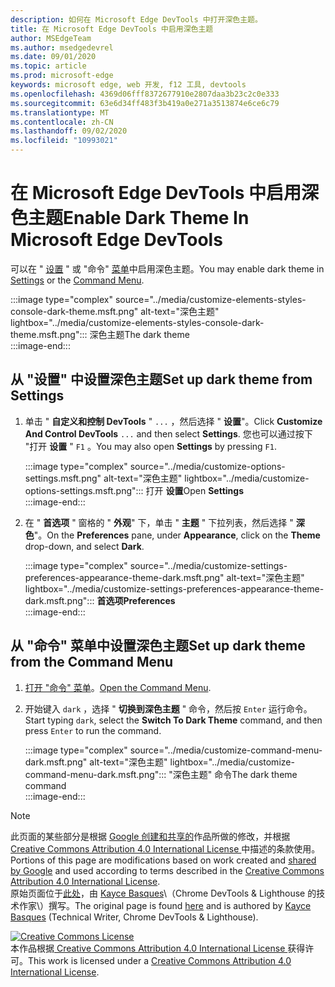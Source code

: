 ```yaml
---
description: 如何在 Microsoft Edge DevTools 中打开深色主题。
title: 在 Microsoft Edge DevTools 中启用深色主题
author: MSEdgeTeam
ms.author: msedgedevrel
ms.date: 09/01/2020
ms.topic: article
ms.prod: microsoft-edge
keywords: microsoft edge, web 开发, f12 工具, devtools
ms.openlocfilehash: 4369d06fff8372677910e2807daa3b23c2c0e333
ms.sourcegitcommit: 63e6d34ff483f3b419a0e271a3513874e6ce6c79
ms.translationtype: MT
ms.contentlocale: zh-CN
ms.lasthandoff: 09/02/2020
ms.locfileid: "10993021"
---
```

<!-- Copyright Kayce Basques 

   Licensed under the Apache License, Version 2.0 (the "License");
   you may not use this file except in compliance with the License.
   You may obtain a copy of the License at

       https://www.apache.org/licenses/LICENSE-2.0

   Unless required by applicable law or agreed to in writing, software
   distributed under the License is distributed on an "AS IS" BASIS,
   WITHOUT WARRANTIES OR CONDITIONS OF ANY KIND, either express or implied.
   See the License for the specific language governing permissions and
   limitations under the License.  -->





# <span data-ttu-id="5ccdf-104">在 Microsoft Edge DevTools 中启用深色主题</span><span class="sxs-lookup"><span data-stu-id="5ccdf-104">Enable Dark Theme In Microsoft Edge DevTools</span></span>   

  

<span data-ttu-id="5ccdf-105">可以在 " [设置](#set-up-dark-theme-from-settings) " 或 "命令" [菜单](#set-up-dark-theme-from-the-command-menu)中启用深色主题。</span><span class="sxs-lookup"><span data-stu-id="5ccdf-105">You may enable dark theme in [Settings](#set-up-dark-theme-from-settings) or the [Command Menu](#set-up-dark-theme-from-the-command-menu).</span></span>  

:::image type="complex" source="../media/customize-elements-styles-console-dark-theme.msft.png" alt-text="深色主题" lightbox="../media/customize-elements-styles-console-dark-theme.msft.png":::
   <span data-ttu-id="5ccdf-107">深色主题</span><span class="sxs-lookup"><span data-stu-id="5ccdf-107">The dark theme</span></span>  
:::image-end:::  

## <span data-ttu-id="5ccdf-108">从 "设置" 中设置深色主题</span><span class="sxs-lookup"><span data-stu-id="5ccdf-108">Set up dark theme from Settings</span></span>   

1.  <span data-ttu-id="5ccdf-109">单击 " **自定义和控制 DevTools** " `...` ，然后选择 " **设置**"。</span><span class="sxs-lookup"><span data-stu-id="5ccdf-109">Click **Customize And Control DevTools** `...` and then select **Settings**.</span></span>  <span data-ttu-id="5ccdf-110">您也可以通过按下 "打开 **设置** " `F1` 。</span><span class="sxs-lookup"><span data-stu-id="5ccdf-110">You may also open **Settings** by pressing `F1`.</span></span>  
    
    :::image type="complex" source="../media/customize-options-settings.msft.png" alt-text="深色主题" lightbox="../media/customize-options-settings.msft.png":::
       <span data-ttu-id="5ccdf-112">打开 **设置**</span><span class="sxs-lookup"><span data-stu-id="5ccdf-112">Open **Settings**</span></span>  
    :::image-end:::  

1.  <span data-ttu-id="5ccdf-113">在 " **首选项** " 窗格的 " **外观**" 下，单击 " **主题** " 下拉列表，然后选择 " **深色**"。</span><span class="sxs-lookup"><span data-stu-id="5ccdf-113">On the **Preferences** pane,  under **Appearance**, click on the **Theme** drop-down, and select **Dark**.</span></span>  
    
    :::image type="complex" source="../media/customize-settings-preferences-appearance-theme-dark.msft.png" alt-text="深色主题" lightbox="../media/customize-settings-preferences-appearance-theme-dark.msft.png":::
       **<span data-ttu-id="5ccdf-115">首选项</span><span class="sxs-lookup"><span data-stu-id="5ccdf-115">Preferences</span></span>**  
    :::image-end:::  

## <span data-ttu-id="5ccdf-116">从 "命令" 菜单中设置深色主题</span><span class="sxs-lookup"><span data-stu-id="5ccdf-116">Set up dark theme from the Command Menu</span></span>   

1.  <span data-ttu-id="5ccdf-117">[打开 "命令" 菜单][DevtoolsCommandMenu]。</span><span class="sxs-lookup"><span data-stu-id="5ccdf-117">[Open the Command Menu][DevtoolsCommandMenu].</span></span>  
1.  <span data-ttu-id="5ccdf-118">开始键入 `dark` ，选择 " **切换到深色主题** " 命令，然后按 `Enter` 运行命令。</span><span class="sxs-lookup"><span data-stu-id="5ccdf-118">Start typing `dark`, select the **Switch To Dark Theme** command, and then press `Enter` to run the command.</span></span>  
    
    :::image type="complex" source="../media/customize-command-menu-dark.msft.png" alt-text="深色主题" lightbox="../media/customize-command-menu-dark.msft.png":::
       <span data-ttu-id="5ccdf-120">"深色主题" 命令</span><span class="sxs-lookup"><span data-stu-id="5ccdf-120">The dark theme command</span></span>  
    :::image-end:::  
    
<!--  
   


-->  

<!-- links -->  

[DevtoolsCommandMenu]: ../command-menu/index.md "命令菜单 |Microsoft 文档"  

> [!NOTE]
> <span data-ttu-id="5ccdf-122">此页面的某些部分是根据 [Google 创建和共享的][GoogleSitePolicies]作品所做的修改，并根据[ Creative Commons Attribution 4.0 International License ][CCA4IL]中描述的条款使用。</span><span class="sxs-lookup"><span data-stu-id="5ccdf-122">Portions of this page are modifications based on work created and [shared by Google][GoogleSitePolicies] and used according to terms described in the [Creative Commons Attribution 4.0 International License][CCA4IL].</span></span>  
> <span data-ttu-id="5ccdf-123">原始页面位于[此处](https://developers.google.com/web/tools/chrome-devtools/customize/dark-theme)，由 [Kayce Basques][KayceBasques]\（Chrome DevTools \& Lighthouse 的技术作家\）撰写。</span><span class="sxs-lookup"><span data-stu-id="5ccdf-123">The original page is found [here](https://developers.google.com/web/tools/chrome-devtools/customize/dark-theme) and is authored by [Kayce Basques][KayceBasques] \(Technical Writer, Chrome DevTools \& Lighthouse\).</span></span>  

[![Creative Commons License][CCby4Image]][CCA4IL]  
<span data-ttu-id="5ccdf-125">本作品根据[ Creative Commons Attribution 4.0 International License ][CCA4IL]获得许可。</span><span class="sxs-lookup"><span data-stu-id="5ccdf-125">This work is licensed under a [Creative Commons Attribution 4.0 International License][CCA4IL].</span></span>  

[CCA4IL]: https://creativecommons.org/licenses/by/4.0  
[CCby4Image]: https://i.creativecommons.org/l/by/4.0/88x31.png  
[GoogleSitePolicies]: https://developers.google.com/terms/site-policies  
[KayceBasques]: https://developers.google.com/web/resources/contributors/kaycebasques  
